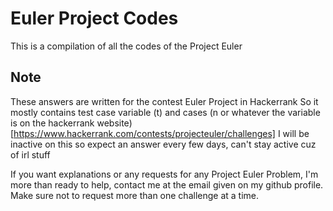 # Euler Project Codes
This is a compilation of all the codes of the Project Euler 

## Note
These answers are written for the contest Euler Project in Hackerrank
So it mostly contains test case variable (t) and cases (n or whatever the variable is on the hackerrank website)
[https://www.hackerrank.com/contests/projecteuler/challenges]
I will be inactive on this so expect an answer every few days, can't stay active cuz of irl stuff

If you want explanations or any requests for any Project Euler Problem, I'm more than ready to help,
contact me at the email given on my github profile. Make sure not to request more than one challenge at a time.
